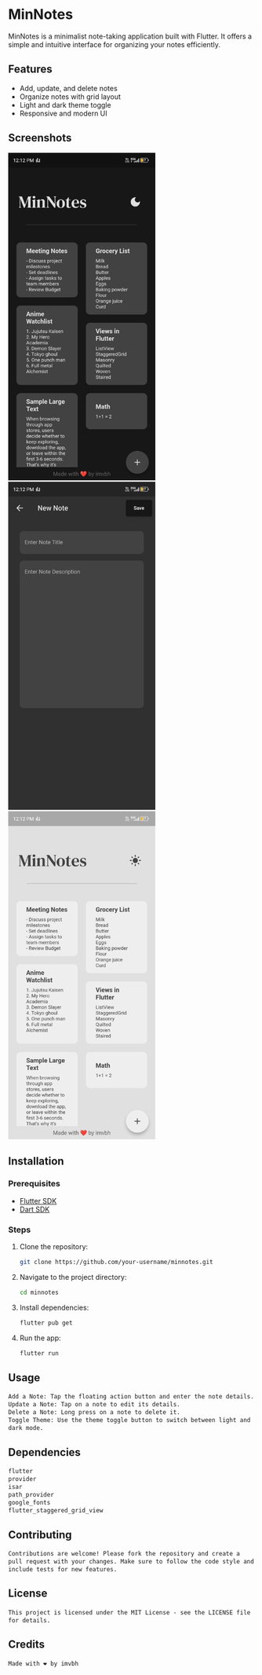 # MinNotes

MinNotes is a minimalist note-taking application built with Flutter. It offers a simple and intuitive interface for organizing your notes efficiently.

## Features

- Add, update, and delete notes
- Organize notes with grid layout
- Light and dark theme toggle
- Responsive and modern UI

## Screenshots

<img src="screenshots/DarkMode.jpg" alt="Note List(Dark Mode)" width="300"/>
<img src="screenshots/AddNew1.jpg" alt="Add Note" width="300"/>
<img src="screenshots/LightMode.jpg" alt="Light Mode" width="300"/>

## Installation

### Prerequisites

- [Flutter SDK](https://flutter.dev/docs/get-started/install)
- [Dart SDK](https://dart.dev/get-dart)

### Steps

1. Clone the repository:
   ```bash
   git clone https://github.com/your-username/minnotes.git

2. Navigate to the project directory:

    ```bash
    cd minnotes

3. Install dependencies:

    ```bash
    flutter pub get

4. Run the app:

    ```bash
    flutter run

## Usage

    Add a Note: Tap the floating action button and enter the note details.
    Update a Note: Tap on a note to edit its details.
    Delete a Note: Long press on a note to delete it.
    Toggle Theme: Use the theme toggle button to switch between light and dark mode.

## Dependencies

    flutter
    provider
    isar
    path_provider
    google_fonts
    flutter_staggered_grid_view


## Contributing

    Contributions are welcome! Please fork the repository and create a pull request with your changes. Make sure to follow the code style and include tests for new features.
## License

    This project is licensed under the MIT License - see the LICENSE file for details.
## Credits

    Made with ❤️ by imvbh